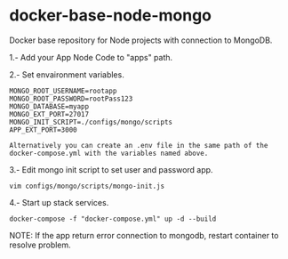 # docker-base-node-mongo
Docker base repository for Node projects with connection to MongoDB.

1.- Add your App Node Code to "apps" path.

2.- Set envaironment variables.

    MONGO_ROOT_USERNAME=rootapp
    MONGO_ROOT_PASSWORD=rootPass123
    MONGO_DATABASE=myapp
    MONGO_EXT_PORT=27017
    MONGO_INIT_SCRIPT=./configs/mongo/scripts
    APP_EXT_PORT=3000

    Alternatively you can create an .env file in the same path of the docker-compose.yml with the variables named above.


3.- Edit mongo init script to set user and password app.

    vim configs/mongo/scripts/mongo-init.js


4.- Start up stack services.

    docker-compose -f "docker-compose.yml" up -d --build


NOTE: If the app return error connection to mongodb, restart container to resolve problem.